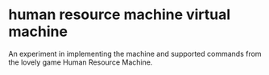 # human resource machine virtual machine

An experiment in implementing the machine and supported commands from the
lovely game Human Resource Machine.
